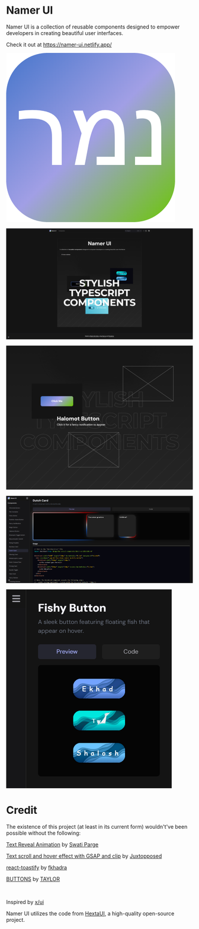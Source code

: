 # Namer UI
Namer UI is a collection of reusable components designed to empower developers in creating beautiful user interfaces.

Check it out at https://namer-ui.netlify.app/

![Alt Logo](https://raw.githubusercontent.com/Northstrix/namer-ui/refs/heads/main/screenshots/456x456px-logo.png)

![Alt Home page](https://github.com/Northstrix/namer-ui/blob/main/screenshots/home-page.png?raw=true)

![Alt Hero section](https://github.com/Northstrix/namer-ui/blob/main/screenshots/hero-section.png?raw=true)

![Alt The Dutch card component](https://github.com/Northstrix/namer-ui/blob/main/screenshots/Dutch%20Card.png?raw=true)

![Alt Mobile view](https://github.com/Northstrix/namer-ui/blob/main/screenshots/Mobile%20View.png?raw=true)

# Credit

The existence of this project (at least in its current form) wouldn't've been possible without the following:

[Text Reveal Animation](https://codepen.io/swatiparge/pen/LYVMEag) by [Swati Parge](https://codepen.io/swatiparge)

[Text scroll and hover effect with GSAP and clip](https://codepen.io/Juxtopposed/pen/mdQaNbG) by [Juxtopposed](https://codepen.io/Juxtopposed)

[react-toastify](https://github.com/fkhadra/react-toastify) by [fkhadra](https://github.com/fkhadra)

[BUTTONS](https://codepen.io/uchihaclan/pen/NWOyRWy) by [TAYLOR](https://codepen.io/uchihaclan)

</br>

Inspired by [x/ui](https://ui.3x.gl/)

Namer UI utilizes the code from [HextaUI](https://github.com/preetsuthar17/HextaUI), a high-quality open-source project.
